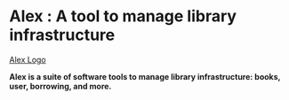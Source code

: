 # Alex : A tool to manage library infrastructure

[Alex Logo](alex-res/logo.svg)

**Alex is a suite of software tools to manage library infrastructure: books, user, borrowing, and more.**
